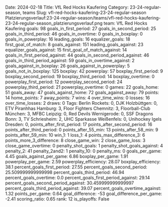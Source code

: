 Date: 2024-02-18
Title: VfL Red Hocks Kaufering
Category: 23-24-regular-season, teams
Slug: vfl-red-hocks-kaufering-23-24-regular-season
Platzierungsverlauf:23-24-regular-season/teams/vfl-red-hocks-kaufering-23-24-regular-season_platzierungsverlauf.png
team: VfL Red Hocks Kaufering
goals: 98
goals_in_first_period: 27
goals_in_second_period: 25
goals_in_third_period: 46
goals_in_overtime: 0
goals_in_boxplay: 0
goals_in_powerplay: 16
leading_goals: 16
equalizer_goals: 18
first_goal_of_match: 8
goals_against: 151
leading_goals_against: 23
equalizer_goals_against: 15
first_goal_of_match_against: 14
goals_in_first_period_against: 44
goals_in_second_period_against: 46
goals_in_third_period_against: 59
goals_in_overtime_against: 2
goals_against_in_boxplay: 26
goals_against_in_powerplay: 5
goals_not_in_boxplay: 125
boxplay: 42
powerplay: 57
boxplay_first_period: 9
boxplay_second_period: 19
boxplay_third_period: 14
boxplay_overtime: 0
powerplay_first_period: 12
powerplay_second_period: 24
powerplay_third_period: 21
powerplay_overtime: 0
games: 22
goals_home: 51
goals_away: 47
goals_against_home: 72
goals_against_away: 79
points: 14
home_points: 7
away_points: 7
wins: 4
over_time_wins: 0
losses: 16
over_time_losses: 2
draws: 0
Tags:  Berlin Rockets: 0,  DJK Holzbüttgen: 0,  ETV Piranhhas Hamburg: 3,  Floor Fighters Chemnitz: 3,  Floorball-Club München: 3,  MFBC Leipzig: 0,  Red Devils Wernigerode: 0,  SSF Dragons Bonn: 3,  TV Schriesheim: 2,  UHC Sparkasse Weißenfels: 0,  Unihockey Igels Dresden: 0,
points_after_first_period: 17
points_after_second_period: 16
points_after_third_period: 0
points_after_55_min: 13
points_after_58_min: 9
points_after_59_min: 10
win_1: 1
loss_1: 4
points_max_difference_3: 6
points_more_3_difference: 8
close_game_win: 2
close_game_loss: 3
close_game_overtime: 0
penalty_shot_goals: 1
penalty_shot_goals_against: 4
penalty_2: 41
penalty_2and2: 1
penalty_10: 0
penalty_ms: 0
goals_per_game: 4.45
goals_against_per_game: 6.86
boxplay_per_game: 1.91
powerplay_per_game: 2.59
powerplay_efficiency: 28.07
boxplay_efficiency: 38.1
percent_goals_first_period: 27.55
percent_goals_second_period: 25.509999999999998
percent_goals_third_period: 46.94
percent_goals_overtime: 0.0
percent_goals_first_period_against: 29.14
percent_goals_second_period_against: 30.459999999999997
percent_goals_third_period_against: 39.07
percent_goals_overtime_against: 1.32
points_per_game: 0.64
goal_difference: -53
goal_difference_per_game: -2.41
scoring_ratio: 0.65
rank: 12
is_playoffs: False
